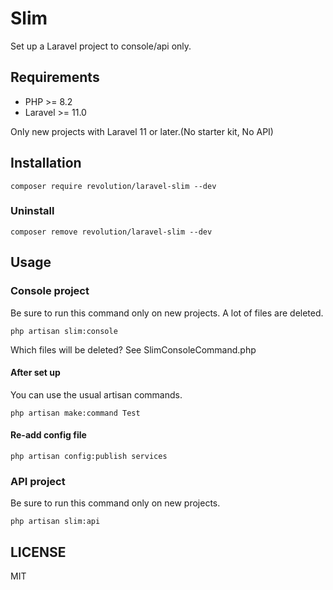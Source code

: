 # Slim

Set up a Laravel project to console/api only.

## Requirements
- PHP >= 8.2
- Laravel >= 11.0

Only new projects with Laravel 11 or later.(No starter kit, No API)

## Installation

```shell
composer require revolution/laravel-slim --dev
```

### Uninstall
```shell
composer remove revolution/laravel-slim --dev
```

## Usage

### Console project
Be sure to run this command only on new projects. A lot of files are deleted.

```shell
php artisan slim:console
```

Which files will be deleted? See SlimConsoleCommand.php

#### After set up
You can use the usual artisan commands.

```shell
php artisan make:command Test
```

#### Re-add config file

```shell
php artisan config:publish services
```

### API project
Be sure to run this command only on new projects.

```shell
php artisan slim:api
```

## LICENSE
MIT  
